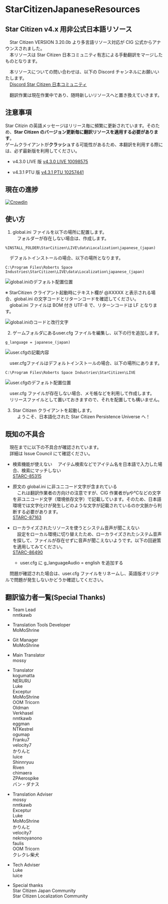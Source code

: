 # StarCitizenJapaneseResources

## Star Citizen v4.x 用非公式日本語リソース

　Star Citizen VERSION 3.20.0b より多言語リソース対応が CIG 公式からアナウンスされました。  
　本リソースは Star Citizen 日本コミュニティ有志による手動翻訳をマージしたものとなります。  

　本リソースについての問い合わせは、以下の Discord チャンネルにお願いいたします。  
　[Discord Star Citizen 日本コミュニティ](https://discord.com/channels/368953629274800138/1002223033953554472 "日本語化作業所")

　翻訳作業は現在作業中であり、随時新しいリソースへと置き換えていきます。

## 注意事項

 Star Citizin の英語メッセージはリリース毎に頻繁に更新されています。そのため、**Star Citizen のバージョン更新毎に翻訳リソースを適用する必要があります**。  
 ゲームクライアントが**クラッシュ**する可能性があるため、本翻訳を利用する際には、必ず最新版を利用してください。  

* v4.3.0 LIVE 版
[v4.3.0 LIVE 10098575](https://github.com/stdblue/StarCitizenJapaneseResources/releases/tag/v4.3-ja_JP-alpha-4.3-LIVE "4.3.0 LIVE 版")  

* v4.3.1 PTU 版
[v4.3.1 PTU 10257441](https://github.com/stdblue/StarCitizenJapaneseResources/releases/tag/v4.3-ja_JP-alpha-4.3-PTU "4.3.1 PTU 版")  


## 現在の進捗
[![Crowdin](https://badges.crowdin.net/star-citizen-ja/localized.svg)](https://crowdin.com/project/star-citizen-ja)

## 使い方

1. global.ini ファイルを以下の場所に配置します。  
　フォルダーが存在しない場合は、作成します。  

```
%INSTALL_FOLDER\StarCitizen\LIVE\data\Localization\japanese_(japan)
```

　デフォルトインストールの場合、以下の場所となります。  
```
C:\Program Files\Roberts Space Industries\StarCitizen\LIVE\data\Localization\japanese_(japan)
```
![global.iniのデフォルト配置位置](https://github.com/stdblue/StarCitizenJapaneseResources/blob/develop/img/resourceplace.png "デフォルトインストール時の配置位置")

※ StarCitizen クライアント起動時にテキスト欄が @XXXXX と表示される場合、global.ini の文字コードとリターンコードを確認してください。  
　global.ini ファイルは BOM 付き UTF-8 で、リターンコードは LF となります。  

![global.iniのコードと改行文字](https://github.com/stdblue/StarCitizenJapaneseResources/blob/develop/img/filecode.png "Visual Studio Code で表示")

2. ゲームフォルダにあるuser.cfg ファイルを編集し、以下の行を追加します。  
```
g_language = japanese_(japan)
```
![user.cfgの記載内容](https://github.com/stdblue/StarCitizenJapaneseResources/blob/master/img/usercfg.png "user.cfgの記載内容")

　user.cfgファイルはデフォルトインストールの場合、以下の場所にあります。  
```
C:\Program Files\Roberts Space Industries\StarCitizen\LIVE
```
![user.cfgのデフォルト配置位置](https://github.com/stdblue/StarCitizenJapaneseResources/blob/master/img/gamefolder.png "デフォルトインストール時の配置位置")

　user.cfg ファイルが存在しない場合、メモ帳などを利用して作成します。  
　リリースファイルとして置いておきますので、それを配置しても構いません。  

3. Star Citizen クライアントを起動します。  
　ようこそ、日本語化された Star Citizen Persistence Universe へ！  


## 既知の不具合

　現在までに以下の不具合が確認されています。  
　詳細は Issue Council にて確認ください。  

* 検索機能が使えない
　アイテム検索などでアイテム名を日本語で入力した場合、検索にマッチしない  
[STARC-85315](https://issue-council.robertsspaceindustries.com/projects/STAR-CITIZEN/issues/STARC-85315)

* 原文の global.ini に非ユニコード文字が含まれている  
　これは翻訳作業者の方向けの注意ですが、CIG 作業者がμや℃などの文字を非ユニコード文字（環境依存文字）で記載しています。そのため、日本語環境では文字化けが発生しどのような文字が記載されているのか文脈から判断する必要があります。  
[STARC-87163](https://issue-council.robertsspaceindustries.com/projects/STAR-CITIZEN/issues/STARC-87163)

* ローカライズされたリソースを使うとシステム音声が聞こえない  
　設定をローカル環境に切り替えたため、ローカライズされたシステム音声を探して、ファイルが存在せずに音声が聞こえないようです。以下の回避策を適用してみてください。  
[STARC-86490](https://issue-council.robertsspaceindustries.com/projects/STAR-CITIZEN/issues/STARC-86490)
  - user.cfg に g_languageAudio = english を追加する  


　問題が確認された場合は、user.cfg ファイルをリネームし、英語版オリジナルで問題が発生しないかどうか確認してください。  


## 翻訳協力者一覧(Special Thanks)

+ Team Lead  
	nmtkawb  

+ Translation Tools Developer  
	MoMoShrine

+ Git Manager  
	MoMoShrine  

+ Main Translator  
	mossy  

+ Translator  
	kogumatta  
	NERURU  
	Luke  
	Exceptur  
	MoMoShrine  
	OOM Tricorn  
	Oldman  
	Verkhasel  
	nmtkawb  
	eggman  
	NTKestrel  
	ogumap  
	Franku7  
	velocity7  
	かりんと  
	luice  
	Shinnryuu  
	Riven  
	chimaera  
	ZPAerospike  
	バン・ダナス  

+ Translation Adviser  
	mossy  
	nmtkawb  
	Exceptur  
	Luke  
	MoMoShrine  
	かりんと  
	velocity7  
	nekmoyanono  
	faulis  
	OOM Tricorn  
	クレクレ柴犬  

+ Tech Adviser  
	Luke  
	luice  

+ Special thanks  
	Star Citizen Japan Community  
	Star Citizen Localization Community  
